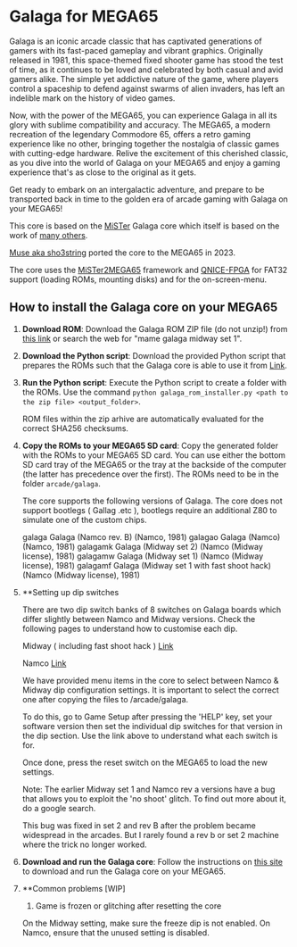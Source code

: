 Galaga for MEGA65
=================

Galaga is an iconic arcade classic that has captivated generations of gamers
with its fast-paced gameplay and vibrant graphics. Originally released in
1981, this space-themed fixed shooter game has stood the test of time, as it
continues to be loved and celebrated by both casual and avid gamers alike.
The simple yet addictive nature of the game, where players control a spaceship
to defend against swarms of alien invaders, has left an indelible mark on the
history of video games.

Now, with the power of the MEGA65, you can experience Galaga in all its glory
with sublime compatibility and accuracy. The MEGA65, a modern recreation of
the legendary Commodore 65, offers a retro gaming experience like no other,
bringing together the nostalgia of classic games with cutting-edge hardware.
Relive the excitement of this cherished classic, as you dive into the world of
Galaga on your MEGA65 and enjoy a gaming experience that's as close to the
original as it gets.

Get ready to embark on an intergalactic adventure, and prepare to be
transported back in time to the golden era of arcade gaming with
Galaga on your MEGA65!

This core is based on the
[MiSTer](https://github.com/MiSTer-devel/Arcade-Galaga_MiSTer)
Galaga core which
itself is based on the work of [many others](AUTHORS).

[Muse aka sho3string](https://github.com/sho3string)
ported the core to the MEGA65 in 2023.

The core uses the [MiSTer2MEGA65](https://github.com/sy2002/MiSTer2MEGA65)
framework and [QNICE-FPGA](https://github.com/sy2002/QNICE-FPGA) for
FAT32 support (loading ROMs, mounting disks) and for the
on-screen-menu.

How to install the Galaga core on your MEGA65
---------------------------------------------

1. **Download ROM**: Download the Galaga ROM ZIP file (do not unzip!) from
  [this link](https://wowroms.com/en/roms/mame-0.139u1/galaga-midway-set-1/3707.html)
  or search the web for "mame galaga midway set 1".

2. **Download the Python script**: Download the provided Python script that
   prepares the ROMs such that the Galaga core is able to use it from
   [Link](https://github.com/sho3string/GalagaMEGA65/blob/master/galaga_rom_installer.py).

3. **Run the Python script**: Execute the Python script to create a folder
   with the ROMs. 
   Use the command `python galaga_rom_installer.py <path to the zip file> <output_folder>`.

   ROM files within the zip arhive are automatically evaluated for the correct SHA256 checksums.

5. **Copy the ROMs to your MEGA65 SD card**: Copy the generated folder with
   the ROMs to your MEGA65 SD card. You can use either the bottom SD card tray
   of the MEGA65 or the tray at the backside of the computer (the latter has
   precedence over the first).
   The ROMs need to be in the folder `arcade/galaga`.

   The core supports the following versions of Galaga. The core does not support bootlegs ( Gallag .etc ),
   bootlegs require an additional Z80 to simulate one of the custom chips.

   galaga         Galaga (Namco rev. B)                       (Namco, 1981)
   galagao        Galaga (Namco)                              (Namco, 1981)
   galagamk       Galaga (Midway set 2)                       (Namco (Midway license), 1981)
   galagamw       Galaga (Midway set 1)                       (Namco (Midway license), 1981)
   galagamf       Galaga (Midway set 1 with fast shoot hack)  (Namco (Midway license), 1981)

7. **Setting up dip switches

   There are two dip switch banks of 8 switches on Galaga boards which differ slightly between Namco and Midway versions.
   Check the following pages to understand how to customise each dip.

   Midway ( including fast shoot hack )
   [Link](http://www.arcaderestoration.com/gamedips/3290/Galaga+Midway+set+1/Galaga.aspx)

   Namco 
   [Link](http://www.arcaderestoration.com/gamedips/3291/Galaga+Namco/Galaga.aspx)
   
   We have provided menu items in the core to select between Namco & Midway dip configuration settings.
   It is important to select the correct one after copying the files to /arcade/galaga.

   To do this, go to Game Setup after pressing the 'HELP' key, set your software version then set the individual
   dip switches for that version in the dip section. Use the link above to understand what each switch is for.

   Once done, press the reset switch on the MEGA65 to load the new settings.

   Note: 
   The earlier Midway set 1 and Namco rev a versions have a bug that allows you to exploit the 'no shoot' glitch.
   To find out more about it, do a google search.

   This bug was fixed in set 2 and rev B after the problem became widespread in the arcades. But I rarely found a rev b or set 2
   machine where the trick no longer worked.


9. **Download and run the Galaga core**: Follow the instructions on
  [this site](https://sy2002.github.io/m65cores/) to download and run the
  Galaga core on your MEGA65.

10. **Common problems [WIP]

    1. Game is frozen or glitching after resetting the core
   
    On the Midway setting, make sure the freeze dip is not enabled.
    On Namco, ensure that the unused setting is disabled.


    
